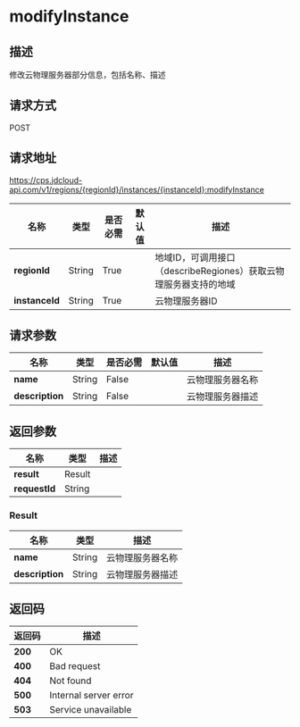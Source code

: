 # modifyInstance


## 描述
修改云物理服务器部分信息，包括名称、描述

## 请求方式
POST

## 请求地址
https://cps.jdcloud-api.com/v1/regions/{regionId}/instances/{instanceId}:modifyInstance

|名称|类型|是否必需|默认值|描述|
|---|---|---|---|---|
|**regionId**|String|True| |地域ID，可调用接口（describeRegiones）获取云物理服务器支持的地域|
|**instanceId**|String|True| |云物理服务器ID|

## 请求参数
|名称|类型|是否必需|默认值|描述|
|---|---|---|---|---|
|**name**|String|False| |云物理服务器名称|
|**description**|String|False| |云物理服务器描述|


## 返回参数
|名称|类型|描述|
|---|---|---|
|**result**|Result| |
|**requestId**|String| |

### Result
|名称|类型|描述|
|---|---|---|
|**name**|String|云物理服务器名称|
|**description**|String|云物理服务器描述|

## 返回码
|返回码|描述|
|---|---|
|**200**|OK|
|**400**|Bad request|
|**404**|Not found|
|**500**|Internal server error|
|**503**|Service unavailable|

